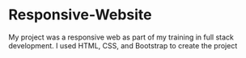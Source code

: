 # Responsive-Website
My project was a responsive web as part of my training in full stack development. I used HTML, CSS, and Bootstrap to create the project
